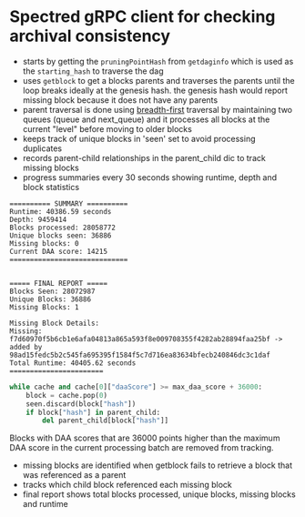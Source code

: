 # Spectred gRPC client for checking archival consistency

- starts by getting the `pruningPointHash` from `getdaginfo` which is used as the `starting_hash` to traverse the dag
- uses `getblock` to get a blocks parents and traverses the parents until the loop breaks ideally at the genesis hash. the genesis hash would report missing block because it does not have any parents
- parent traversal is done using [breadth-first](https://en.wikipedia.org/wiki/Breadth-first_search) traversal by maintaining two queues (queue and next_queue) and it processes all blocks at the current "level" before moving to older blocks
- keeps track of unique blocks in 'seen' set to avoid processing duplicates
- records parent-child relationships in the parent_child dic to track missing blocks
- progress summaries every 30 seconds showing runtime, depth and block statistics

```
========== SUMMARY ==========
Runtime: 40386.59 seconds
Depth: 9459414
Blocks processed: 28058772
Unique blocks seen: 36886
Missing blocks: 0
Current DAA score: 14215
=============================


===== FINAL REPORT =====
Blocks Seen: 28072987
Unique Blocks: 36886
Missing Blocks: 1

Missing Block Details:
Missing: f7d60970f5b6cb1e6afa04813a865a593f8e009708355f4282ab28894faa25bf -> added by 98ad15fedc5b2c545fa695395f1584f5c7d716ea83634bfecb240846dc3c1daf
Total Runtime: 40405.62 seconds
=======================
```

```python
while cache and cache[0]["daaScore"] >= max_daa_score + 36000:
    block = cache.pop(0)
    seen.discard(block["hash"])
    if block["hash"] in parent_child:
        del parent_child[block["hash"]]
```

Blocks with DAA scores that are 36000 points higher than the maximum DAA score in the current processing batch are removed from tracking.

- missing blocks are identified when getblock fails to retrieve a block that was referenced as a parent
- tracks which child block referenced each missing block
- final report shows total blocks processed, unique blocks, missing blocks and runtime
